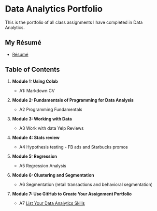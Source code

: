 # Data Analytics Portfolio
This is the portfolio of all class assignments I have completed in Data Analytics. 

## My Résumé
- [Résumé](https://colab.research.google.com/drive/1tFdiqPA3LXoTgoKSXNWEK7DcJoUIglKu?usp=sharing)

## Table of Contents
1. **Module 1: Using Colab**
   - A1: Markdown CV
   
2. **Module 2: Fundamentals of Programming for Data Analysis**
   - A2 Programming Fundamentals
   
3. **Module 3: Working with Data**
   - A3 Work with data Yelp Reviews
  
4. **Module 4: Stats review**
   - A4 Hypothesis testing - FB ads and Starbucks promos

5. **Module 5: Regression**
   - A5 Regression Analysis

6. **Module 6: Clustering and Segmentation**
   - A6 Segmentation (retail transactions and behavioral segmentation)
   
7. **Module 7: Use GitHub to Create Your Assignment Portfolio**
    - A7 [List Your Data Analytics Skills](https://github.com/alexanderresearch/Analytics/edit/main/README.md)
  
